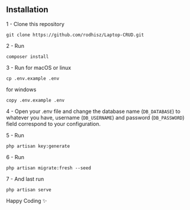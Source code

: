 ## Installation

1 - Clone this repository

    git clone https://github.com/rodhisz/Laptop-CRUD.git
2 - Run

    composer install
3 - Run
for macOS or linux

    cp .env.example .env

for windows

    copy .env.example .env

4 - Open your .env file and change the database name (`DB_DATABASE`) to whatever you have, username (`DB_USERNAME`) and password (`DB_PASSWORD`) field correspond to your configuration.

5 - Run

    php artisan key:generate

6 - Run

    php artisan migrate:fresh --seed
7 - And last run

    php artisan serve

Happy Coding ✨

